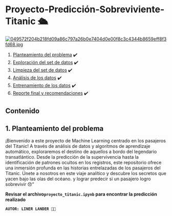 # Proyecto-Predicción-Sobreviviente-Titanic 🛳️
[![049572f204b218fd09a86c797a26b0e7404d0e00f8c3c4344b8659eff8f3fd68.jpg](https://i.postimg.cc/6q2tHtK8/049572f204b218fd09a86c797a26b0e7404d0e00f8c3c4344b8659eff8f3fd68.jpg)](https://postimg.cc/BP0rbWX3)
1. [Planteamiento del problema](#sec_1) ✔️
2. [Exploración del set de datos](#sec_2) ✔️
3. [Limpieza del set de datos](#sec_3) ✔️
4. [Análisis de los datos](#sec_4) ✔️
5. [Entrenamiento de los datos](#sec_5) ✔️
6. [Reporte final y recomendaciones](#sec_6) ✔️

## Contenido
<a id='sec_1'></a>
## 1. Planteamiento del problema

¡Bienvenido a este proyecto de Machine Learning centrado en los pasajeros del Titanic! A través de análisis de datos y algoritmos de aprendizaje automático, exploraremos el destino de aquellos a bordo del legendario transatlántico. Desde la predicción de la supervivencia hasta la identificación de patrones ocultos en los registros, este repositorio ofrece una inmersión profunda en las historias entrelazadas de los pasajeros del Titanic. Únete a nosotros en este viaje analítico y descubre los secretos que yacen bajo las olas del océano. y lograr predecir si un pasajero logro sobrevivir 😞"

  
**Revisar el archivo`proyecto_titanic.ipynb` para encontrar la predicción realizado**

**`AUTOR: LINER LANDER 🧑‍💻`**
